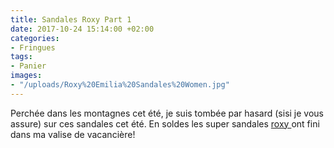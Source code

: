 ```yaml
---
title: Sandales Roxy Part 1
date: 2017-10-24 15:14:00 +02:00
categories:
- Fringues
tags:
- Panier
images:
- "/uploads/Roxy%20Emilia%20Sandales%20Women.jpg"
---
```


Perchée dans les montagnes cet été, je suis tombée par hasard (sisi je vous assure) sur ces sandales cet été. En soldes les super sandales [roxy ]((http://www.laredoute.fr/ppdp/prod-505710443.aspx#searchkeyword=sandalesroxy|shoppingtool=serp)) ont fini dans ma valise de vacancière!